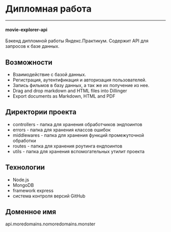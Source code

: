 # Дипломная работа
---
#### movie-explorer-api
Бэкенд дипломной работы Яндекс.Практикум. Содержит API для запросов к базе данных.
## Возможности
- Взаимодействие с базой данных.
- Регистрация, аутентификация и авторизация пользователей.
- Запись фильмов в базу данных, а так же их получение из нее.
- Drag and drop markdown and HTML files into Dillinger
- Export documents as Markdown, HTML and PDF

## Директории проекта
- controllers - папка для хранения обработчиков эндпоинтов
- errors - папка для хранения классов ошибок
- middlewares - папка для хранения функций промежуточной обработки
- routes - папка для хранения роутинга ендпоинтов
- utils - папка для хранения вспомогательных утилит проекта

## Технологии
- Node.js
- MongoDB
- framework express
- система контроля версий GitHub

## Доменное имя
api.moredomains.nomoredomains.monster
